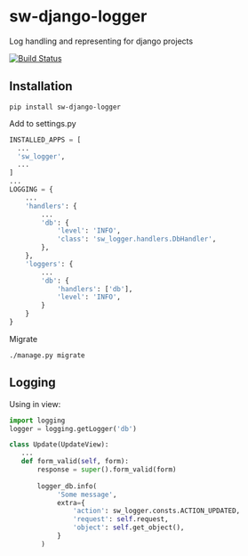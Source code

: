 # sw-django-logger
Log handling and representing for django projects

[![Build Status](https://travis-ci.org/telminov/sw-django-logger.svg?branch=master)](https://travis-ci.org/telminov/sw-django-logger)

## Installation
```
pip install sw-django-logger
```

Add to settings.py
```python
INSTALLED_APPS = [
  ...
  'sw_logger',
  ...
]
...
LOGGING = {
    ...
    'handlers': {
        ...
        'db': {
            'level': 'INFO',
            'class': 'sw_logger.handlers.DbHandler',
        },
    },
    'loggers': {
        ...
        'db': {
            'handlers': ['db'],
            'level': 'INFO',
        }
    }
}
```
Migrate
```
./manage.py migrate
```

## Logging
Using in view:
```python
import logging
logger = logging.getLogger('db')

class Update(UpdateView):
   ...
   def form_valid(self, form):
       response = super().form_valid(form)
       
       logger_db.info(
            'Some message',
            extra={
                'action': sw_logger.consts.ACTION_UPDATED,
                'request': self.request,
                'object': self.get_object(),
            }
        )
```
